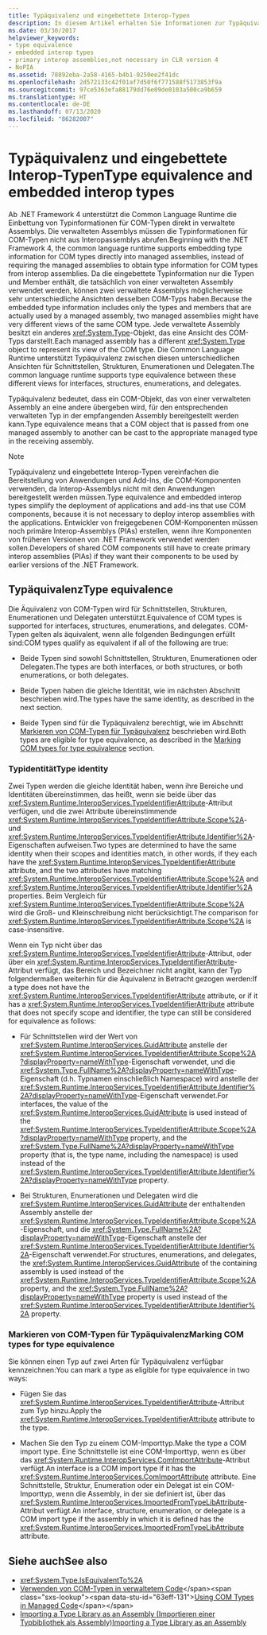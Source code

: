 ```yaml
---
title: Typäquivalenz und eingebettete Interop-Typen
description: In diesem Artikel erhalten Sie Informationen zur Typäquivalenz zwischen .NET-Typen sowie Membern mit verwalteter Assembly und COM-Typen, die in diese Assembly eingebettet sind. Für .NET 4 und höher.
ms.date: 03/30/2017
helpviewer_keywords:
- type equivalence
- embedded interop types
- primary interop assemblies,not necessary in CLR version 4
- NoPIA
ms.assetid: 78892eba-2a58-4165-b4b1-0250ee2f41dc
ms.openlocfilehash: 2d572133c42f01af7d50f6f771588f5173853f9a
ms.sourcegitcommit: 97ce5363efa88179dd76e09de0103a500ca9b659
ms.translationtype: HT
ms.contentlocale: de-DE
ms.lasthandoff: 07/13/2020
ms.locfileid: "86282007"
---
```

# <a name="type-equivalence-and-embedded-interop-types"></a><span data-ttu-id="63eff-104">Typäquivalenz und eingebettete Interop-Typen</span><span class="sxs-lookup"><span data-stu-id="63eff-104">Type equivalence and embedded interop types</span></span>

<span data-ttu-id="63eff-105">Ab .NET Framework 4 unterstützt die Common Language Runtime die Einbettung von Typinformationen für COM-Typen direkt in verwaltete Assemblys. Die verwalteten Assemblys müssen die Typinformationen für COM-Typen nicht aus Interopassemblys abrufen.</span><span class="sxs-lookup"><span data-stu-id="63eff-105">Beginning with the .NET Framework 4, the common language runtime supports embedding type information for COM types directly into managed assemblies, instead of requiring the managed assemblies to obtain type information for COM types from interop assemblies.</span></span> <span data-ttu-id="63eff-106">Da die eingebettete Typinformation nur die Typen und Member enthält, die tatsächlich von einer verwalteten Assembly verwendet werden, können zwei verwaltete Assemblys möglicherweise sehr unterschiedliche Ansichten desselben COM-Typs haben.</span><span class="sxs-lookup"><span data-stu-id="63eff-106">Because the embedded type information includes only the types and members that are actually used by a managed assembly, two managed assemblies might have very different views of the same COM type.</span></span> <span data-ttu-id="63eff-107">Jede verwaltete Assembly besitzt ein anderes <xref:System.Type>-Objekt, das eine Ansicht des COM-Typs darstellt.</span><span class="sxs-lookup"><span data-stu-id="63eff-107">Each managed assembly has a different <xref:System.Type> object to represent its view of the COM type.</span></span> <span data-ttu-id="63eff-108">Die Common Language Runtime unterstützt Typäquivalenz zwischen diesen unterschiedlichen Ansichten für Schnittstellen, Strukturen, Enumerationen und Delegaten.</span><span class="sxs-lookup"><span data-stu-id="63eff-108">The common language runtime supports type equivalence between these different views for interfaces, structures, enumerations, and delegates.</span></span>

<span data-ttu-id="63eff-109">Typäquivalenz bedeutet, dass ein COM-Objekt, das von einer verwalteten Assembly an eine andere übergeben wird, für den entsprechenden verwalteten Typ in der empfangenden Assembly bereitgestellt werden kann.</span><span class="sxs-lookup"><span data-stu-id="63eff-109">Type equivalence means that a COM object that is passed from one managed assembly to another can be cast to the appropriate managed type in the receiving assembly.</span></span>

> [!NOTE]
> <span data-ttu-id="63eff-110">Typäquivalenz und eingebettete Interop-Typen vereinfachen die Bereitstellung von Anwendungen und Add-Ins, die COM-Komponenten verwenden, da Interop-Assemblys nicht mit den Anwendungen bereitgestellt werden müssen.</span><span class="sxs-lookup"><span data-stu-id="63eff-110">Type equivalence and embedded interop types simplify the deployment of applications and add-ins that use COM components, because it is not necessary to deploy interop assemblies with the applications.</span></span> <span data-ttu-id="63eff-111">Entwickler von freigegebenen COM-Komponenten müssen noch primäre Interop-Assemblys (PIAs) erstellen, wenn ihre Komponenten von früheren Versionen von .NET Framework verwendet werden sollen.</span><span class="sxs-lookup"><span data-stu-id="63eff-111">Developers of shared COM components still have to create primary interop assemblies (PIAs) if they want their components to be used by earlier versions of the .NET Framework.</span></span>

## <a name="type-equivalence"></a><span data-ttu-id="63eff-112">Typäquivalenz</span><span class="sxs-lookup"><span data-stu-id="63eff-112">Type equivalence</span></span>

 <span data-ttu-id="63eff-113">Die Äquivalenz von COM-Typen wird für Schnittstellen, Strukturen, Enumerationen und Delegaten unterstützt.</span><span class="sxs-lookup"><span data-stu-id="63eff-113">Equivalence of COM types is supported for interfaces, structures, enumerations, and delegates.</span></span> <span data-ttu-id="63eff-114">COM-Typen gelten als äquivalent, wenn alle folgenden Bedingungen erfüllt sind:</span><span class="sxs-lookup"><span data-stu-id="63eff-114">COM types qualify as equivalent if all of the following are true:</span></span>

- <span data-ttu-id="63eff-115">Beide Typen sind sowohl Schnittstellen, Strukturen, Enumerationen oder Delegaten.</span><span class="sxs-lookup"><span data-stu-id="63eff-115">The types are both interfaces, or both structures, or both enumerations, or both delegates.</span></span>

- <span data-ttu-id="63eff-116">Beide Typen haben die gleiche Identität, wie im nächsten Abschnitt beschrieben wird.</span><span class="sxs-lookup"><span data-stu-id="63eff-116">The types have the same identity, as described in the next section.</span></span>

- <span data-ttu-id="63eff-117">Beide Typen sind für die Typäquivalenz berechtigt, wie im Abschnitt [Markieren von COM-Typen für Typäquivalenz](#marking-com-types-for-type-equivalence) beschrieben wird.</span><span class="sxs-lookup"><span data-stu-id="63eff-117">Both types are eligible for type equivalence, as described in the [Marking COM types for type equivalence](#marking-com-types-for-type-equivalence) section.</span></span>

### <a name="type-identity"></a><span data-ttu-id="63eff-118">Typidentität</span><span class="sxs-lookup"><span data-stu-id="63eff-118">Type identity</span></span>

<span data-ttu-id="63eff-119">Zwei Typen werden die gleiche Identität haben, wenn ihre Bereiche und Identitäten übereinstimmen, das heißt, wenn sie beide über das <xref:System.Runtime.InteropServices.TypeIdentifierAttribute>-Attribut verfügen, und die zwei Attribute übereinstimmende <xref:System.Runtime.InteropServices.TypeIdentifierAttribute.Scope%2A>- und <xref:System.Runtime.InteropServices.TypeIdentifierAttribute.Identifier%2A>-Eigenschaften aufweisen.</span><span class="sxs-lookup"><span data-stu-id="63eff-119">Two types are determined to have the same identity when their scopes and identities match, in other words, if they each have the <xref:System.Runtime.InteropServices.TypeIdentifierAttribute> attribute, and the two attributes have matching <xref:System.Runtime.InteropServices.TypeIdentifierAttribute.Scope%2A> and <xref:System.Runtime.InteropServices.TypeIdentifierAttribute.Identifier%2A> properties.</span></span> <span data-ttu-id="63eff-120">Beim Vergleich für <xref:System.Runtime.InteropServices.TypeIdentifierAttribute.Scope%2A> wird die Groß- und Kleinschreibung nicht berücksichtigt.</span><span class="sxs-lookup"><span data-stu-id="63eff-120">The comparison for <xref:System.Runtime.InteropServices.TypeIdentifierAttribute.Scope%2A> is case-insensitive.</span></span>

<span data-ttu-id="63eff-121">Wenn ein Typ nicht über das <xref:System.Runtime.InteropServices.TypeIdentifierAttribute>-Attribut, oder über ein <xref:System.Runtime.InteropServices.TypeIdentifierAttribute>-Attribut verfügt, das Bereich und Bezeichner nicht angibt, kann der Typ folgendermaßen weiterhin für die Äquivalenz in Betracht gezogen werden:</span><span class="sxs-lookup"><span data-stu-id="63eff-121">If a type does not have the <xref:System.Runtime.InteropServices.TypeIdentifierAttribute> attribute, or if it has a <xref:System.Runtime.InteropServices.TypeIdentifierAttribute> attribute that does not specify scope and identifier, the type can still be considered for equivalence as follows:</span></span>

- <span data-ttu-id="63eff-122">Für Schnittstellen wird der Wert von <xref:System.Runtime.InteropServices.GuidAttribute> anstelle der <xref:System.Runtime.InteropServices.TypeIdentifierAttribute.Scope%2A?displayProperty=nameWithType>-Eigenschaft verwendet, und die <xref:System.Type.FullName%2A?displayProperty=nameWithType>-Eigenschaft (d.h. Typnamen einschließlich Namespace) wird anstelle der <xref:System.Runtime.InteropServices.TypeIdentifierAttribute.Identifier%2A?displayProperty=nameWithType>-Eigenschaft verwendet.</span><span class="sxs-lookup"><span data-stu-id="63eff-122">For interfaces, the value of the <xref:System.Runtime.InteropServices.GuidAttribute> is used instead of the <xref:System.Runtime.InteropServices.TypeIdentifierAttribute.Scope%2A?displayProperty=nameWithType> property, and the <xref:System.Type.FullName%2A?displayProperty=nameWithType> property (that is, the type name, including the namespace) is used instead of the <xref:System.Runtime.InteropServices.TypeIdentifierAttribute.Identifier%2A?displayProperty=nameWithType> property.</span></span>

- <span data-ttu-id="63eff-123">Bei Strukturen, Enumerationen und Delegaten wird die <xref:System.Runtime.InteropServices.GuidAttribute> der enthaltenden Assembly anstelle der <xref:System.Runtime.InteropServices.TypeIdentifierAttribute.Scope%2A>-Eigenschaft, und die <xref:System.Type.FullName%2A?displayProperty=nameWithType>-Eigenschaft anstelle der <xref:System.Runtime.InteropServices.TypeIdentifierAttribute.Identifier%2A>-Eigenschaft verwendet.</span><span class="sxs-lookup"><span data-stu-id="63eff-123">For structures, enumerations, and delegates, the <xref:System.Runtime.InteropServices.GuidAttribute> of the containing assembly is used instead of the <xref:System.Runtime.InteropServices.TypeIdentifierAttribute.Scope%2A> property, and the <xref:System.Type.FullName%2A?displayProperty=nameWithType> property is used instead of the <xref:System.Runtime.InteropServices.TypeIdentifierAttribute.Identifier%2A> property.</span></span>

### <a name="marking-com-types-for-type-equivalence"></a><span data-ttu-id="63eff-124">Markieren von COM-Typen für Typäquivalenz</span><span class="sxs-lookup"><span data-stu-id="63eff-124">Marking COM types for type equivalence</span></span>

 <span data-ttu-id="63eff-125">Sie können einen Typ auf zwei Arten für Typäquivalenz verfügbar kennzeichnen:</span><span class="sxs-lookup"><span data-stu-id="63eff-125">You can mark a type as eligible for type equivalence in two ways:</span></span>

- <span data-ttu-id="63eff-126">Fügen Sie das <xref:System.Runtime.InteropServices.TypeIdentifierAttribute>-Attribut zum Typ hinzu.</span><span class="sxs-lookup"><span data-stu-id="63eff-126">Apply the <xref:System.Runtime.InteropServices.TypeIdentifierAttribute> attribute to the type.</span></span>

- <span data-ttu-id="63eff-127">Machen Sie den Typ zu einem COM-Importtyp.</span><span class="sxs-lookup"><span data-stu-id="63eff-127">Make the type a COM import type.</span></span> <span data-ttu-id="63eff-128">Eine Schnittstelle ist eine COM-Importtyp, wenn es über das <xref:System.Runtime.InteropServices.ComImportAttribute>-Attribut verfügt.</span><span class="sxs-lookup"><span data-stu-id="63eff-128">An interface is a COM import type if it has the <xref:System.Runtime.InteropServices.ComImportAttribute> attribute.</span></span> <span data-ttu-id="63eff-129">Eine Schnittstelle, Struktur, Enumeration oder ein Delegat ist ein COM-Importtyp, wenn die Assembly, in der sie definiert ist, über das <xref:System.Runtime.InteropServices.ImportedFromTypeLibAttribute>-Attribut verfügt.</span><span class="sxs-lookup"><span data-stu-id="63eff-129">An interface, structure, enumeration, or delegate is a COM import type if the assembly in which it is defined has the <xref:System.Runtime.InteropServices.ImportedFromTypeLibAttribute> attribute.</span></span>

## <a name="see-also"></a><span data-ttu-id="63eff-130">Siehe auch</span><span class="sxs-lookup"><span data-stu-id="63eff-130">See also</span></span>

- <xref:System.Type.IsEquivalentTo%2A>
- <span data-ttu-id="63eff-131">[Verwenden von COM-Typen in verwaltetem Code](https://docs.microsoft.com/previous-versions/dotnet/netframework-4.0/3y76b69k(v=vs.100))</span><span class="sxs-lookup"><span data-stu-id="63eff-131">[Using COM Types in Managed Code](https://docs.microsoft.com/previous-versions/dotnet/netframework-4.0/3y76b69k(v=vs.100))</span></span>
- [<span data-ttu-id="63eff-132">Importing a Type Library as an Assembly (Importieren einer Typbibliothek als Assembly)</span><span class="sxs-lookup"><span data-stu-id="63eff-132">Importing a Type Library as an Assembly</span></span>](importing-a-type-library-as-an-assembly.md)
